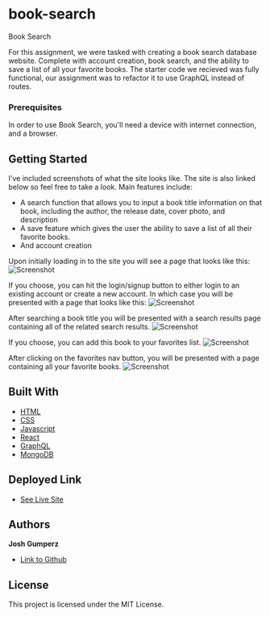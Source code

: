# book-search
Book Search

For this assignment, we were tasked with creating a book search database website. Complete with account creation, book search, and the ability to save a list of all your favorite books. The starter code we recieved was fully functional, our assignment was to refactor it to use GraphQL instead of routes.

### Prerequisites

In order to use Book Search, you'll need a device with internet connection, and a browser.

## Getting Started

I've included screenshots of what the site looks like. The site is also linked below so feel free to take a look. 
Main features include:
- A search function that allows you to input a book title information on that book, including the author, the release date, cover photo, and description
- A save feature which gives the user the ability to save a list of all their favorite books.
- And account creation

Upon initially loading in to the site you will see a page that looks like this:
![Screenshot]()

If you choose, you can hit the login/signup button to either login to an existing account or create a new account. In which case you will be presented with a page that looks like this:
![Screenshot]()

After searching a book title you will be presented with a search results page containing all of the related search results.
![Screenshot]()

If you choose, you can add this book to your favorites list. 
![Screenshot]()

After clicking on the favorites nav button, you will be presented with a page containing all your favorite books. 
![Screenshot]()

## Built With
* [HTML](https://developer.mozilla.org/en-US/docs/Web/HTML)
* [CSS](https://developer.mozilla.org/en-US/docs/Web/CSS)
* [Javascript](https://developer.mozilla.org/en-US/docs/Web/JavaScript)
* [React](https://reactjs.org/)
* [GraphQL](https://graphql.org/)
* [MongoDB](https://www.mongodb.com/)

## Deployed Link

* [See Live Site](https://guarded-atoll-81794.herokuapp.com/)

## Authors

**Josh Gumperz** 

- [Link to Github](https://github.com/JoshGumperz)

## License
This project is licensed under the MIT License.  